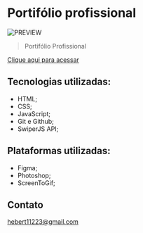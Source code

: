 # Portifólio profissional

![PREVIEW](/assets/preview.gif)

> Portifólio Profissional

[Clique aqui para acessar](https://herbertribeiro19.github.io/Portifolio/)

## Tecnologias utilizadas:
- HTML;
- CSS;
- JavaScript;
- Git e Github;
- SwiperJS API;

## Plataformas utilizadas:
- Figma;
- Photoshop;
- ScreenToGif;

## Contato
hebert11223@gmail.com



